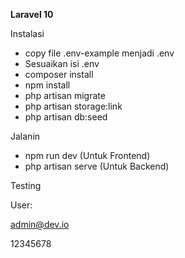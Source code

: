 **Laravel 10**

Instalasi

- copy file .env-example menjadi .env
- Sesuaikan isi .env
- composer install
- npm install
- php artisan migrate
- php artisan storage:link
- php artisan db:seed

Jalanin

- npm run dev (Untuk Frontend)
- php artisan serve (Untuk Backend)

Testing

User: 

admin@dev.io

12345678
